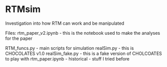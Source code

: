 # RTMsim
Investigation into how RTM can work and be manipulated

Files:
rtm_paper_v2.ipynb - this is the notebook used to make the analyses for the paper

RTM_funcs.py - main scripts for simulation
realSim.py - this is CHOCOLATES v1.0
realSim_fake.py - this is a fake version of CHOLCOATES to play with
rtm_paper.ipynb - historical - stuff I tried before
